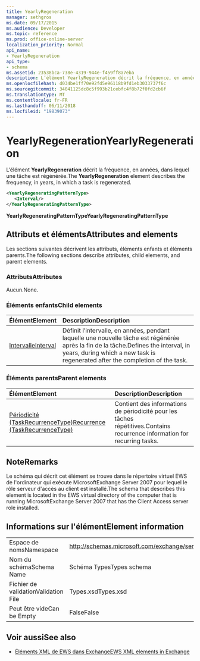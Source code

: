 ```yaml
---
title: YearlyRegeneration
manager: sethgros
ms.date: 09/17/2015
ms.audience: Developer
ms.topic: reference
ms.prod: office-online-server
localization_priority: Normal
api_name:
- YearlyRegeneration
api_type:
- schema
ms.assetid: 23538bca-738e-4319-944e-f459ff8a7eba
description: L’élément YearlyRegeneration décrit la fréquence, en années, dans lequel une tâche est régénérée.
ms.openlocfilehash: d034be1ff70e92fd5e96118b9fd1eb3033737f6c
ms.sourcegitcommit: 34041125dc8c5f993b21cebfc4f8b72f0fd2cb6f
ms.translationtype: MT
ms.contentlocale: fr-FR
ms.lasthandoff: 06/11/2018
ms.locfileid: "19839073"
---
```

# <a name="yearlyregeneration"></a><span data-ttu-id="034dd-103">YearlyRegeneration</span><span class="sxs-lookup"><span data-stu-id="034dd-103">YearlyRegeneration</span></span>

<span data-ttu-id="034dd-104">L’élément **YearlyRegeneration** décrit la fréquence, en années, dans lequel une tâche est régénérée.</span><span class="sxs-lookup"><span data-stu-id="034dd-104">The **YearlyRegeneration** element describes the frequency, in years, in which a task is regenerated.</span></span> 
  
```xml
<YearlyRegeneratingPatternType>
   <Interval/>
</YearlyRegeneratingPatternType>
```

<span data-ttu-id="034dd-105">**YearlyRegeneratingPatternType**</span><span class="sxs-lookup"><span data-stu-id="034dd-105">**YearlyRegeneratingPatternType**</span></span>

## <a name="attributes-and-elements"></a><span data-ttu-id="034dd-106">Attributs et éléments</span><span class="sxs-lookup"><span data-stu-id="034dd-106">Attributes and elements</span></span>

<span data-ttu-id="034dd-107">Les sections suivantes décrivent les attributs, éléments enfants et éléments parents.</span><span class="sxs-lookup"><span data-stu-id="034dd-107">The following sections describe attributes, child elements, and parent elements.</span></span>
  
### <a name="attributes"></a><span data-ttu-id="034dd-108">Attributs</span><span class="sxs-lookup"><span data-stu-id="034dd-108">Attributes</span></span>

<span data-ttu-id="034dd-109">Aucun.</span><span class="sxs-lookup"><span data-stu-id="034dd-109">None.</span></span>
  
### <a name="child-elements"></a><span data-ttu-id="034dd-110">Éléments enfants</span><span class="sxs-lookup"><span data-stu-id="034dd-110">Child elements</span></span>

|<span data-ttu-id="034dd-111">**Élément**</span><span class="sxs-lookup"><span data-stu-id="034dd-111">**Element**</span></span>|<span data-ttu-id="034dd-112">**Description**</span><span class="sxs-lookup"><span data-stu-id="034dd-112">**Description**</span></span>|
|:-----|:-----|
|[<span data-ttu-id="034dd-113">Intervalle</span><span class="sxs-lookup"><span data-stu-id="034dd-113">Interval</span></span>](interval.md) <br/> |<span data-ttu-id="034dd-114">Définit l’intervalle, en années, pendant laquelle une nouvelle tâche est régénérée après la fin de la tâche.</span><span class="sxs-lookup"><span data-stu-id="034dd-114">Defines the interval, in years, during which a new task is regenerated after the completion of the task.</span></span>  <br/> |
   
### <a name="parent-elements"></a><span data-ttu-id="034dd-115">Éléments parents</span><span class="sxs-lookup"><span data-stu-id="034dd-115">Parent elements</span></span>

|<span data-ttu-id="034dd-116">**Élément**</span><span class="sxs-lookup"><span data-stu-id="034dd-116">**Element**</span></span>|<span data-ttu-id="034dd-117">**Description**</span><span class="sxs-lookup"><span data-stu-id="034dd-117">**Description**</span></span>|
|:-----|:-----|
|[<span data-ttu-id="034dd-118">Périodicité (TaskRecurrenceType)</span><span class="sxs-lookup"><span data-stu-id="034dd-118">Recurrence (TaskRecurrenceType)</span></span>](recurrence-taskrecurrencetype.md) <br/> |<span data-ttu-id="034dd-119">Contient des informations de périodicité pour les tâches répétitives.</span><span class="sxs-lookup"><span data-stu-id="034dd-119">Contains recurrence information for recurring tasks.</span></span>  <br/> |
   
## <a name="remarks"></a><span data-ttu-id="034dd-120">Note</span><span class="sxs-lookup"><span data-stu-id="034dd-120">Remarks</span></span>

<span data-ttu-id="034dd-121">Le schéma qui décrit cet élément se trouve dans le répertoire virtuel EWS de l'ordinateur qui exécute MicrosoftExchange Server 2007 pour lequel le rôle serveur d'accès au client est installé.</span><span class="sxs-lookup"><span data-stu-id="034dd-121">The schema that describes this element is located in the EWS virtual directory of the computer that is running MicrosoftExchange Server 2007 that has the Client Access server role installed.</span></span> 
  
## <a name="element-information"></a><span data-ttu-id="034dd-122">Informations sur l'élément</span><span class="sxs-lookup"><span data-stu-id="034dd-122">Element information</span></span>

|||
|:-----|:-----|
|<span data-ttu-id="034dd-123">Espace de noms</span><span class="sxs-lookup"><span data-stu-id="034dd-123">Namespace</span></span>  <br/> |http://schemas.microsoft.com/exchange/services/2006/types  <br/> |
|<span data-ttu-id="034dd-124">Nom du schéma</span><span class="sxs-lookup"><span data-stu-id="034dd-124">Schema Name</span></span>  <br/> |<span data-ttu-id="034dd-125">Schéma Types</span><span class="sxs-lookup"><span data-stu-id="034dd-125">Types schema</span></span>  <br/> |
|<span data-ttu-id="034dd-126">Fichier de validation</span><span class="sxs-lookup"><span data-stu-id="034dd-126">Validation File</span></span>  <br/> |<span data-ttu-id="034dd-127">Types.xsd</span><span class="sxs-lookup"><span data-stu-id="034dd-127">Types.xsd</span></span>  <br/> |
|<span data-ttu-id="034dd-128">Peut être vide</span><span class="sxs-lookup"><span data-stu-id="034dd-128">Can be Empty</span></span>  <br/> |<span data-ttu-id="034dd-129">False</span><span class="sxs-lookup"><span data-stu-id="034dd-129">False</span></span>  <br/> |
   
## <a name="see-also"></a><span data-ttu-id="034dd-130">Voir aussi</span><span class="sxs-lookup"><span data-stu-id="034dd-130">See also</span></span>

- [<span data-ttu-id="034dd-131">Éléments XML de EWS dans Exchange</span><span class="sxs-lookup"><span data-stu-id="034dd-131">EWS XML elements in Exchange</span></span>](ews-xml-elements-in-exchange.md)

